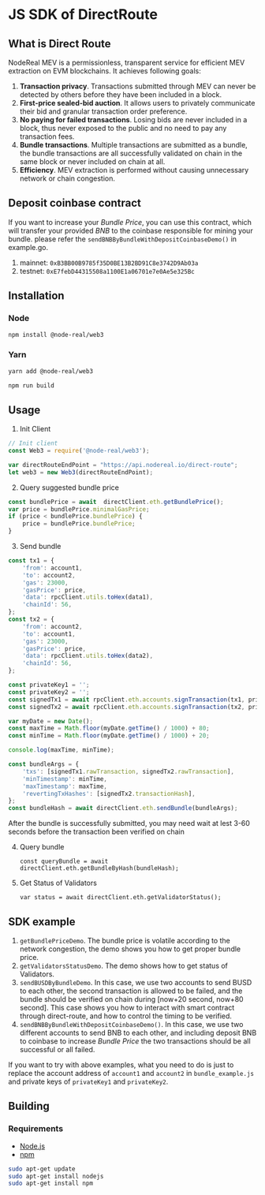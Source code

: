 # JS SDK of DirectRoute

## What is Direct Route 

NodeReal MEV is a permissionless, transparent service for efficient MEV extraction on EVM blockchains. It achieves following goals:

1. **Transaction privacy**. Transactions submitted through MEV can never be detected by others before they have been included in a block.
2. **First-price sealed-bid auction**. It allows users to privately communicate their bid and granular transaction order preference.
3. **No paying for failed transactions**. Losing bids are never included in a block, thus never exposed to the public and no need to pay any transaction fees.
4. **Bundle transactions**. Multiple transactions are submitted as a bundle, the bundle transactions are all successfully validated on chain in the same block or never included on chain at all.
5. **Efficiency**. MEV extraction is performed without causing unnecessary network or chain congestion.

## Deposit coinbase contract

If you want to increase your *Bundle Price*, you can use this contract, which will transfer your provided *BNB* to the coinbase responsible for mining your bundle.
please refer the `sendBNBByBundleWithDepositCoinbaseDemo()` in example.go.

1. mainnet: `0xB3BB00B9785f35D0BE13B2BD91C8e3742D9Ab03a`
2. testnet: `0xE7febD44315508a1100E1a06701e7e0Ae5e325Bc`

## Installation

### Node

```bash
npm install @node-real/web3
```

### Yarn

```bash
yarn add @node-real/web3
```

```bash
npm run build
```

## Usage

1. Init Client

```js
// Init client
const Web3 = require('@node-real/web3');

var directRouteEndPoint = "https://api.nodereal.io/direct-route";
let web3 = new Web3(directRouteEndPoint);
```

2. Query suggested bundle price
```js
const bundlePrice = await  directClient.eth.getBundlePrice();
var price = bundlePrice.minimalGasPrice;
if (price < bundlePrice.bundlePrice) {
    price = bundlePrice.bundlePrice;
}
```

3. Send bundle 

```js
const tx1 = {
    'from': account1,
    'to': account2,
    'gas': 23000,
    'gasPrice': price,
    'data': rpcClient.utils.toHex(data1),
    'chainId': 56,
};
const tx2 = {
    'from': account2,
    'to': account1,
    'gas': 23000,
    'gasPrice': price,
    'data': rpcClient.utils.toHex(data2),
    'chainId': 56,
};

const privateKey1 = '';
const privateKey2 = '';
const signedTx1 = await rpcClient.eth.accounts.signTransaction(tx1, privateKey1);
const signedTx2 = await rpcClient.eth.accounts.signTransaction(tx2, privateKey2);

var myDate = new Date();
const maxTime = Math.floor(myDate.getTime() / 1000) + 80;
const minTime = Math.floor(myDate.getTime() / 1000) + 20;

console.log(maxTime, minTime);

const bundleArgs = {
    'txs': [signedTx1.rawTransaction, signedTx2.rawTransaction],
    'minTimestamp': minTime,
    'maxTimestamp': maxTime,
    'revertingTxHashes': [signedTx2.transactionHash],
};
const bundleHash = await directClient.eth.sendBundle(bundleArgs);
```

After the bundle is successfully submitted, you may need wait at lest 3-60 seconds before the transaction been verified on chain

4. Query bundle

   `const queryBundle = await directClient.eth.getBundleByHash(bundleHash);`

5. Get Status of Validators

   `var status = await directClient.eth.getValidatorStatus();`

## SDK example

1. `getBundlePriceDemo`. The bundle price is volatile according to the network congestion, the demo shows you how to get proper bundle price.
2. `getValidatorsStatusDemo`. The demo shows how to get status of Validators.
3. `sendBUSDByBundleDemo`. In this case, we use two accounts to send BUSD to each other, the second transaction is allowed to be failed, and the bundle should be verified on chain during [now+20 second, now+80 second]. This case shows you how to interact with smart contract through direct-route, and how to control the timing to be verified.
4. `sendBNBByBundleWithDepositCoinbaseDemo()`. In this case, we use two different 
accounts to send BNB to each other, and including deposit BNB to coinbase to increase *Bundle Price* the two transactions should be all 
successful or all failed.

If you want to try with above examples, what you need to do is just to replace the account address of `account1` and `account2` in `bundle_example.js` and private keys of `privateKey1` and `privateKey2`.

## Building

### Requirements

-   [Node.js](https://nodejs.org)
-   [npm](https://www.npmjs.com/)

```bash
sudo apt-get update
sudo apt-get install nodejs
sudo apt-get install npm
```



